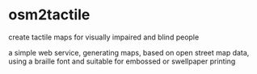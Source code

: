 # osm2tactile
create tactile maps for visually impaired and blind people

a simple web service, generating maps, based on open street map data, using a braille font and suitable for embossed or swellpaper printing
